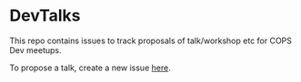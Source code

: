# DevTalks
This repo contains issues to track proposals of talk/workshop etc for COPS Dev meetups.

To propose a talk, create a new issue [here](https://github.com/COPS-IITBHU/DevTalks/issues/new/choose).
